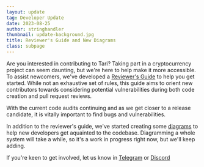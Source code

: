 ```yaml
---
layout: update
tag: Developer Update
date: 2023-08-25
author: stringhandler
thumbnail: update-background.jpg
title: Reviewer's Guide and New Diagrams
class: subpage
---
```


Are you interested in contributing to Tari? Taking part in a cryptocurrency project can seem daunting, but we're here to help make it more accessible. To assist newcomers, we've developed a  [Reviewer's Guide](https://github.com/tari-project/tari/pull/5664) to help you get started. While not an exhaustive set of rules, this guide aims to orient new contributors towards considering potential vulnerabilities during both code creation and pull request reviews.

With the current code audits continuing and as we get closer to a release candidate, it is vitally important to find bugs and vulnerabilities.

In addition to the reviewer's guide, we've started creating some [diagrams](https://github.com/tari-project/tari/pull/5651) to help new developers get aquainted to the codebase. Diagramming a whole system will take a while, so it's a work in progress right now, but we'll keep adding.

If you're keen to get involved, let us know in [Telegram](https://t.me/tariproject) or [Discord](https://discord.gg/tari)
